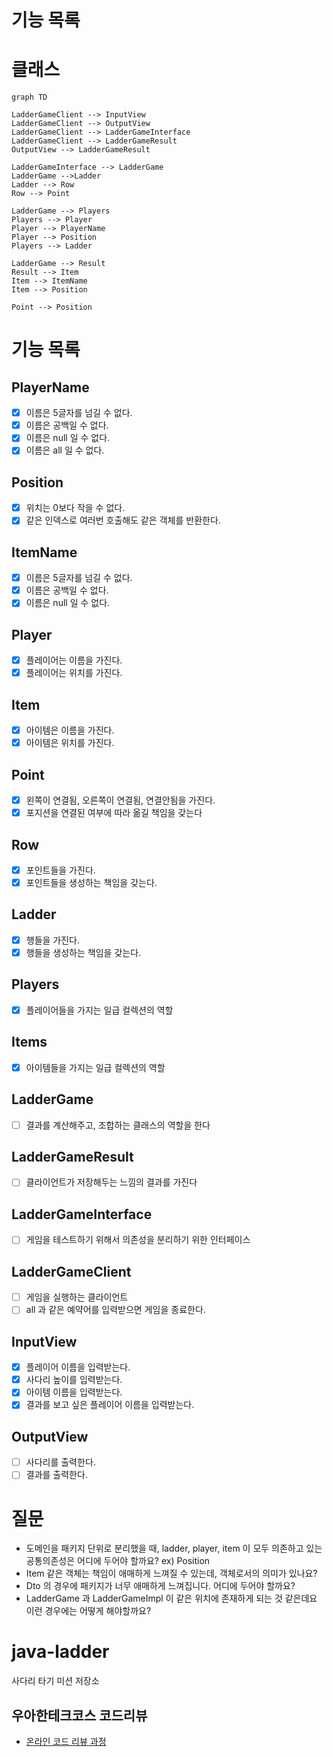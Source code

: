 # 기능 목록

# 클래스

```mermaid
graph TD

LadderGameClient --> InputView
LadderGameClient --> OutputView
LadderGameClient --> LadderGameInterface
LadderGameClient --> LadderGameResult
OutputView --> LadderGameResult

LadderGameInterface --> LadderGame
LadderGame -->Ladder
Ladder --> Row
Row --> Point

LadderGame --> Players
Players --> Player
Player --> PlayerName
Player --> Position
Players --> Ladder

LadderGame --> Result
Result --> Item
Item --> ItemName
Item --> Position

Point --> Position

```

# 기능 목록

## PlayerName

- [x] 이름은 5글자를 넘길 수 없다.
- [x] 이름은 공백일 수 없다.
- [x] 이름은 null 일 수 없다.
- [x] 이름은 all 일 수 없다.

## Position

- [x] 위치는 0보다 작을 수 없다.
- [x] 같은 인덱스로 여러번 호출해도 같은 객체를 반환한다.

## ItemName

- [x] 이름은 5글자를 넘길 수 없다.
- [x] 이름은 공백일 수 없다.
- [x] 이름은 null 일 수 없다.

## Player

- [x] 플레이어는 이름을 가진다.
- [x] 플레이어는 위치를 가진다.

## Item

- [x] 아이템은 이름을 가진다.
- [x] 아이템은 위치를 가진다.

## Point

- [x] 왼쪽이 연결됨, 오른쪽이 연결됨, 연결안됨을 가진다.
- [x] 포지션을 연결된 여부에 따라 옮길 책임을 갖는다

## Row

- [x] 포인트들을 가진다.
- [x] 포인트들을 생성하는 책임을 갖는다.

## Ladder

- [x] 행들을 가진다.
- [x] 행들을 생성하는 책임을 갖는다.

## Players

- [x] 플레이어들을 가지는 일급 컬렉션의 역할

## Items

- [x] 아이템들을 가지는 일급 컬렉션의 역할

## LadderGame

- [ ] 결과를 계산해주고, 조합하는 클래스의 역할을 한다

## LadderGameResult

- [ ] 클라이언트가 저장해두는 느낌의 결과를 가진다

## LadderGameInterface

- [ ] 게임을 테스트하기 위해서 의존성을 분리하기 위한 인터페이스

## LadderGameClient

- [ ] 게임을 실행하는 클라이언트
- [ ] all 과 같은 예약어를 입력받으면 게임을 종료한다.

## InputView

- [x] 플레이어 이름을 입력받는다.
- [x] 사다리 높이를 입력받는다.
- [x] 아이템 이름을 입력받는다.
- [x] 결과를 보고 싶은 플레이어 이름을 입력받는다.

## OutputView

- [ ] 사다리를 출력한다.
- [ ] 결과를 출력한다.

# 질문

- 도메인을 패키지 단위로 분리했을 때, ladder, player, item 이 모두 의존하고 있는 공통의존성은 어디에 두어야 할까요?
  ex) Position
- Item 같은 객체는 책임이 애매하게 느껴질 수 있는데, 객체로서의 의미가 있나요?
- Dto 의 경우에 패키지가 너무 애매하게 느껴집니다. 어디에 두어야 할까요?
- LadderGame 과 LadderGameImpl 이 같은 위치에 존재하게 되는 것 같은데요 이런 경우에는 어떻게 해야할까요?

# java-ladder

사다리 타기 미션 저장소

## 우아한테크코스 코드리뷰

- [온라인 코드 리뷰 과정](https://github.com/woowacourse/woowacourse-docs/blob/master/maincourse/README.md)
